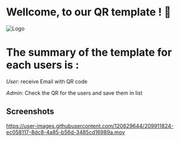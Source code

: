 # Wellcome, to our QR template ! 👋
 ![Logo](https://cdn-icons-png.flaticon.com/512/5371/5371682.png)




# The summary of the template for each users is : 

*User:* receive Email with QR code

*Admin:* Check the QR for the users and save them in list 

## Screenshots



https://user-images.githubusercontent.com/120629644/209911824-ec058117-8dc8-4a85-b56d-3485cd16989a.mov

